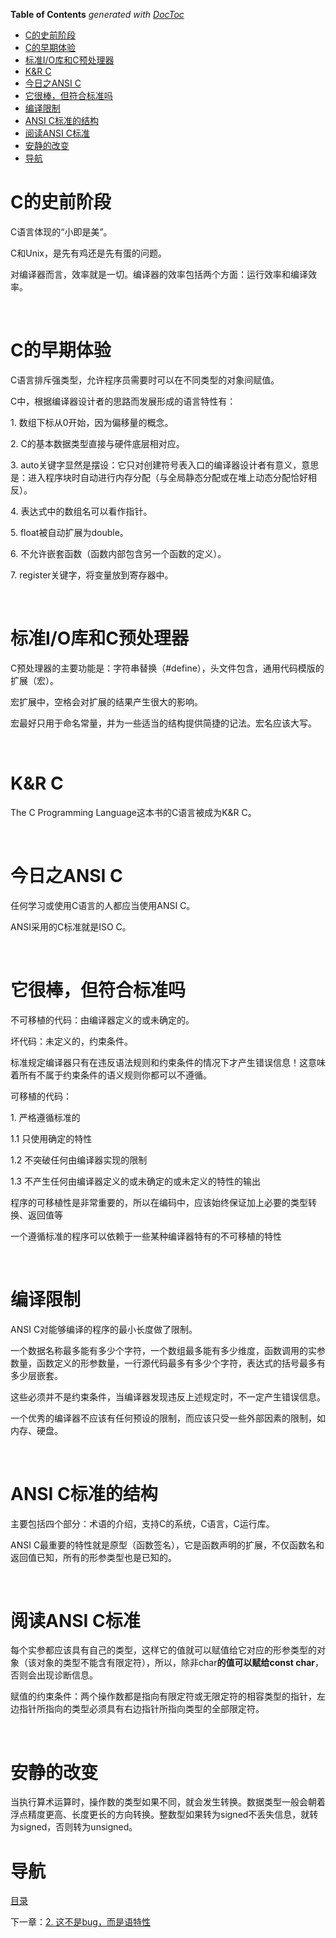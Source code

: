 <!-- START doctoc generated TOC please keep comment here to allow auto update -->
<!-- DON'T EDIT THIS SECTION, INSTEAD RE-RUN doctoc TO UPDATE -->
**Table of Contents**  *generated with [DocToc](https://github.com/thlorenz/doctoc)*

- [C的史前阶段](#c%E7%9A%84%E5%8F%B2%E5%89%8D%E9%98%B6%E6%AE%B5)
- [C的早期体验](#c%E7%9A%84%E6%97%A9%E6%9C%9F%E4%BD%93%E9%AA%8C)
- [标准I/O库和C预处理器](#%E6%A0%87%E5%87%86io%E5%BA%93%E5%92%8Cc%E9%A2%84%E5%A4%84%E7%90%86%E5%99%A8)
- [K&R C](#kr%C2%A0c)
- [今日之ANSI C](#%E4%BB%8A%E6%97%A5%E4%B9%8Bansi%C2%A0c)
- [它很棒，但符合标准吗](#%E5%AE%83%E5%BE%88%E6%A3%92%E4%BD%86%E7%AC%A6%E5%90%88%E6%A0%87%E5%87%86%E5%90%97)
- [编译限制](#%E7%BC%96%E8%AF%91%E9%99%90%E5%88%B6)
- [ANSI C标准的结构](#ansi%C2%A0c%E6%A0%87%E5%87%86%E7%9A%84%E7%BB%93%E6%9E%84)
- [阅读ANSI C标准](#%E9%98%85%E8%AF%BBansi%C2%A0c%E6%A0%87%E5%87%86)
- [安静的改变](#%E5%AE%89%E9%9D%99%E7%9A%84%E6%94%B9%E5%8F%98)
- [导航](#%E5%AF%BC%E8%88%AA)

<!-- END doctoc generated TOC please keep comment here to allow auto update -->

# C的史前阶段

C语言体现的“小即是美”。

C和Unix，是先有鸡还是先有蛋的问题。

对编译器而言，效率就是一切。编译器的效率包括两个方面：运行效率和编译效率。

 

# C的早期体验

C语言排斥强类型，允许程序员需要时可以在不同类型的对象间赋值。

C中，根据编译器设计者的思路而发展形成的语言特性有：

1. 数组下标从0开始，因为偏移量的概念。

2. C的基本数据类型直接与硬件底层相对应。

3. auto关键字显然是摆设：它只对创建符号表入口的编译器设计者有意义，意思是：进入程序块时自动进行内存分配（与全局静态分配或在堆上动态分配恰好相反）。

4. 表达式中的数组名可以看作指针。

5. float被自动扩展为double。

6. 不允许嵌套函数（函数内部包含另一个函数的定义）。

7. register关键字，将变量放到寄存器中。

 

# 标准I/O库和C预处理器

C预处理器的主要功能是：字符串替换（#define），头文件包含，通用代码模版的扩展（宏）。

宏扩展中，空格会对扩展的结果产生很大的影响。

宏最好只用于命名常量，并为一些适当的结构提供简捷的记法。宏名应该大写。

 

# K&R C

The C Programming Language这本书的C语言被成为K&R C。

 

# 今日之ANSI C

任何学习或使用C语言的人都应当使用ANSI C。

ANSI采用的C标准就是ISO C。

 

# 它很棒，但符合标准吗

不可移植的代码：由编译器定义的或未确定的。

坏代码：未定义的，约束条件。

标准规定编译器只有在违反语法规则和约束条件的情况下才产生错误信息！这意味着所有不属于约束条件的语义规则你都可以不遵循。

可移植的代码：

1. 严格遵循标准的

1.1 只使用确定的特性

1.2 不突破任何由编译器实现的限制

1.3 不产生任何由编译器定义的或未确定的或未定义的特性的输出

程序的可移植性是非常重要的，所以在编码中，应该始终保证加上必要的类型转换、返回值等

一个遵循标准的程序可以依赖于一些某种编译器特有的不可移植的特性

 

# 编译限制

ANSI C对能够编译的程序的最小长度做了限制。

一个数据名称最多能有多少个字符，一个数组最多能有多少维度，函数调用的实参数量，函数定义的形参数量，一行源代码最多有多少个字符，表达式的括号最多有多少层嵌套。

这些必须并不是约束条件，当编译器发现违反上述规定时，不一定产生错误信息。

一个优秀的编译器不应该有任何预设的限制，而应该只受一些外部因素的限制，如内存、硬盘。

 

# ANSI C标准的结构

主要包括四个部分：术语的介绍，支持C的系统，C语言，C运行库。

ANSI C最重要的特性就是原型（函数签名），它是函数声明的扩展，不仅函数名和返回值已知，所有的形参类型也是已知的。

 

# 阅读ANSI C标准

每个实参都应该具有自己的类型，这样它的值就可以赋值给它对应的形参类型的对象（该对象的类型不能含有限定符），所以，除非char**的值可以赋给const char**，否则会出现诊断信息。

赋值的约束条件：两个操作数都是指向有限定符或无限定符的相容类型的指针，左边指针所指向的类型必须具有右边指针所指向类型的全部限定符。

 

# 安静的改变

当执行算术运算时，操作数的类型如果不同，就会发生转换。数据类型一般会朝着浮点精度更高、长度更长的方向转换。整数型如果转为signed不丢失信息，就转为signed，否则转为unsigned。

# 导航

[目录](README.md)

下一章：[2. 这不是bug，而是语特性](2. 这不是bug，而是语言特性.md)

